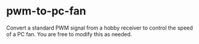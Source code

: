 # pwm-to-pc-fan
Convert a standard PWM signal from a hobby receiver to control the speed of a PC fan. You are free to modify this as needed.
